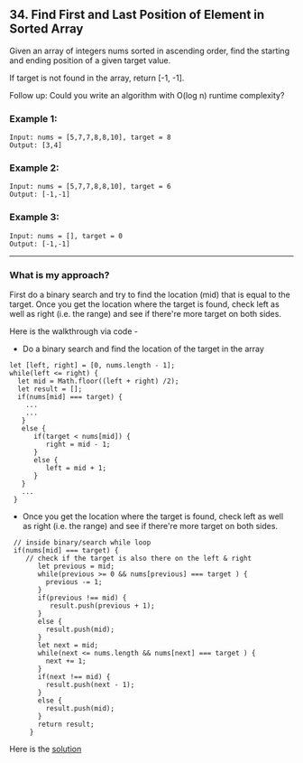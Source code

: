 ## 34. Find First and Last Position of Element in Sorted Array

Given an array of integers nums sorted in ascending order, find the starting and ending position of a given target value.

If target is not found in the array, return [-1, -1].

Follow up: Could you write an algorithm with O(log n) runtime complexity?

 

### Example 1:

```
Input: nums = [5,7,7,8,8,10], target = 8
Output: [3,4]
```

### Example 2:

```
Input: nums = [5,7,7,8,8,10], target = 6
Output: [-1,-1]
```

### Example 3:

```
Input: nums = [], target = 0
Output: [-1,-1]
```

<hr />

### What is my approach?

First do a binary search and try to find the location (mid) that is equal to the target.
Once you get the location where the target is found, check left as well as right (i.e. the range) and see if there're more target on both sides.

Here is the walkthrough via code -
- Do a binary search and find the location of the target in the array
```
let [left, right] = [0, nums.length - 1];
while(left <= right) {
  let mid = Math.floor((left + right) /2);
  let result = [];
  if(nums[mid] === target) {
    ...
    ...
   }
   else {
      if(target < nums[mid]) {
         right = mid - 1;
      }
      else {
         left = mid + 1;
      }
   }
   ...
 }
 ```
 - Once you get the location where the target is found, check left as well as right (i.e. the range) and see if there're more target on both sides.
 ```
  // inside binary/search while loop
  if(nums[mid] === target) {
     // check if the target is also there on the left & right
        let previous = mid;
        while(previous >= 0 && nums[previous] === target ) {
          previous -= 1;
        }
        if(previous !== mid) {
           result.push(previous + 1);
        }
        else {
          result.push(mid);
        }
        let next = mid;
        while(next <= nums.length && nums[next] === target ) {
          next += 1;
        }
        if(next !== mid) {
          result.push(next - 1);
        }
        else {
          result.push(mid);
        }
        return result;
      }
 ```
 
 Here is the [solution](https://github.com/hawaijar/FireLeetcode/blob/master/day:107/searchRange.js) 
